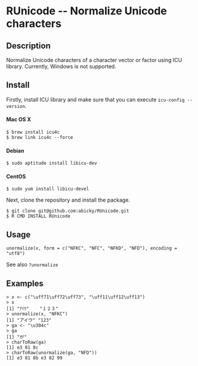 RUnicode -- Normalize Unicode characters
========================================

Description
-----------

Normalize Unicode characters of a character vector or factor using ICU library.
Currently, Windows is not supported.

Install
-------

Firstly, install ICU library and make sure that you can execute `icu-config --version`.

#### Mac OS X

    $ brew install icu4c
    $ brew link icu4c --force

#### Debian

    $ sudo aptitude install libicu-dev

#### CentOS

    $ sudo yum install libicu-devel


Next, clone the repository and install the package.

    $ git clone git@github.com:abicky/RUnicode.git
    $ R CMD INSTALL RUnicode


Usage
-----

    unormalize(x, form = c("NFKC", "NFC", "NFKD", "NFD"), encoding = "utf8")

See also `?unormalize`


Examples
--------

    > x <- c("\uff71\uff72\uff73", "\uff11\uff12\uff13")
    > x
    [1] "ｱｲｳ"    "１２３"
    > unormalize(x, "NFKC")
    [1] "アイウ" "123"   
    > ga <- "\u304c"
    > ga
    [1] "が"
    > charToRaw(ga)
    [1] e3 81 8c
    > charToRaw(unormalize(ga, "NFD"))
    [1] e3 81 8b e3 82 99
